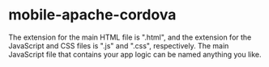 # mobile-apache-cordova
The extension for the main HTML file is ".html", and the extension for the JavaScript and CSS files is ".js" and ".css", respectively. The main JavaScript file that contains your app logic can be named anything you like.
